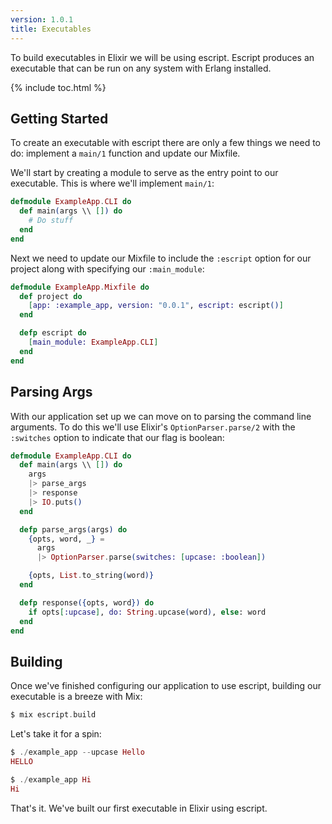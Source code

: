 ```yaml
---
version: 1.0.1
title: Executables
---
```


To build executables in Elixir we will be using escript.
Escript produces an executable that can be run on any system with Erlang installed.

{% include toc.html %}

## Getting Started

To create an executable with escript there are only a few things we need to do: implement a `main/1` function and update our Mixfile.

We'll start by creating a module to serve as the entry point to our executable.
This is where we'll implement `main/1`:

```elixir
defmodule ExampleApp.CLI do
  def main(args \\ []) do
    # Do stuff
  end
end
```

Next we need to update our Mixfile to include the `:escript` option for our project along with specifying our `:main_module`:

```elixir
defmodule ExampleApp.Mixfile do
  def project do
    [app: :example_app, version: "0.0.1", escript: escript()]
  end

  defp escript do
    [main_module: ExampleApp.CLI]
  end
end
```

## Parsing Args

With our application set up we can move on to parsing the command line arguments.
To do this we'll use Elixir's `OptionParser.parse/2` with the `:switches` option to indicate that our flag is boolean:

```elixir
defmodule ExampleApp.CLI do
  def main(args \\ []) do
    args
    |> parse_args
    |> response
    |> IO.puts()
  end

  defp parse_args(args) do
    {opts, word, _} =
      args
      |> OptionParser.parse(switches: [upcase: :boolean])

    {opts, List.to_string(word)}
  end

  defp response({opts, word}) do
    if opts[:upcase], do: String.upcase(word), else: word
  end
end
```

## Building

Once we've finished configuring our application to use escript, building our executable is a breeze with Mix:

```elixir
$ mix escript.build
```

Let's take it for a spin:

```elixir
$ ./example_app --upcase Hello
HELLO

$ ./example_app Hi
Hi
```

That's it.
We've built our first executable in Elixir using escript.
